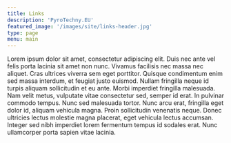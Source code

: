 ```yaml
---
title: Links 
description: 'PyroTechny.EU'
featured_image: '/images/site/links-header.jpg'
type: page
menu: main
---
```


Lorem ipsum dolor sit amet, consectetur adipiscing elit. Duis nec ante vel felis porta lacinia sit amet non nunc. Vivamus facilisis nec massa nec aliquet. Cras ultrices viverra sem eget porttitor. Quisque condimentum enim sed massa interdum, et feugiat justo euismod. Nullam fringilla neque id turpis aliquam sollicitudin et eu ante. Morbi imperdiet fringilla malesuada. Nam velit metus, vulputate vitae consectetur sed, semper id erat. In pulvinar commodo tempus. Nunc sed malesuada tortor. Nunc arcu erat, fringilla eget dolor id, aliquam vehicula magna. Proin sollicitudin venenatis neque. Donec ultricies lectus molestie magna placerat, eget vehicula lectus accumsan. Integer sed nibh imperdiet lorem fermentum tempus id sodales erat. Nunc ullamcorper porta sapien vitae lacinia.
